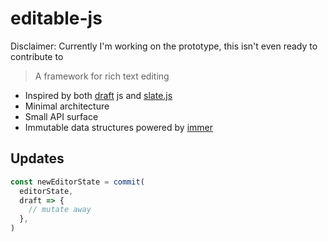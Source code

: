 # editable-js

Disclaimer: Currently I'm working on the prototype, this isn't even ready to contribute to

> A framework for rich text editing

- Inspired by both [draft](https://draftjs.org) js and [slate.js](https://slatejs.org)
- Minimal architecture
- Small API surface
- Immutable data structures powered by [immer](https://github.com/mweststrate/immer)


## Updates

```js
const newEditorState = commit(
  editorState,
  draft => {
    // mutate away
  },
)
```
